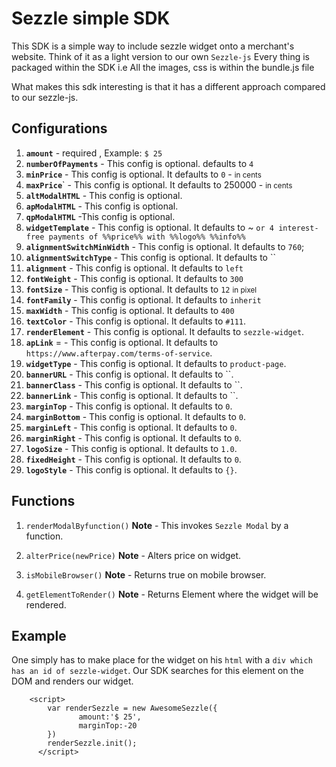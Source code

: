 # Sezzle simple SDK 

This SDK is a simple way to include sezzle widget onto a merchant's website.
Think of it as a light version to our own `Sezzle-js` 
Every thing is packaged within the SDK i.e All the images, css is within the bundle.js file 

What makes this sdk interesting is that it has a different approach compared to our sezzle-js. 


## Configurations

1. **`amount`** - required , Example: `$ 25`
2. **`numberOfPayments`** - This config is optional. defaults to `4`
3. **`minPrice`** - This config is optional. It defaults to `0` - <small>in cents</small>
4. **`maxPrice`**` - This config is optional. It defaults to 250000 - <small>in cents</small>
5. **`altModalHTML`** - This config is optional.
6. **`apModalHTML`** - This config is optional.
7. **`qpModalHTML`** -This config is optional.
8. **`widgetTemplate`**  - This config is optional. It defaults to ~ `or 4 interest-free payments of %%price%% with %%logo%% %%info%%`
9. **`alignmentSwitchMinWidth`** - This config is optional. It defaults to `760`;
10. **`alignmentSwitchType`** - This config is optional. It defaults to ``
11. **`alignment`** - This config is optional. It defaults to   `left`
12. **`fontWeight`** - This config is optional. It defaults to `300`
13. **`fontSize`** - This config is optional. It defaults to `12` <small>in pixel</small>
14. **`fontFamily`** - This config is optional. It defaults to `inherit`
15. **`maxWidth`** - This config is optional. It defaults to `400`
16. **`textColor`** - This config is optional. It defaults to `#111`.
17. **`renderElement`** - This config is optional. It defaults to `sezzle-widget`.
18. **`apLink`** = - This config is optional. It defaults to `https://www.afterpay.com/terms-of-service`.
19. **`widgetType`** - This config is optional. It defaults to `product-page`.
20. **`bannerURL`** - This config is optional. It defaults to  ``.
21. **`bannerClass`** - This config is optional. It defaults to ``.
22. **`bannerLink`** - This config is optional. It defaults to ``.
23. **`marginTop`** - This config is optional. It defaults to `0`.
24. **`marginBottom`** - This config is optional. It defaults to `0`.
25. **`marginLeft`** - This config is optional. It defaults to `0`.
26. **`marginRight`** - This config is optional. It defaults to `0`.
27. **`logoSize`** - This config is optional. It defaults to `1.0`.
28. **`fixedHeight`** - This config is optional. It defaults to `0`.
29. **`logoStyle`** - This config is optional. It defaults to `{}`.


## Functions

1. `renderModalByfunction()`
   **Note** - This invokes `Sezzle Modal` by a function.

2. `alterPrice(newPrice)`
    **Note** - Alters price on widget.

3. `isMobileBrowser()`
    **Note** - Returns true on mobile browser.

4. `getElementToRender()`
    **Note** - Returns Element where the widget will be rendered.

## Example

One simply has to make place for the widget on his `html` with a `div which has an id of sezzle-widget`.
Our SDK searches for this element on the DOM and renders our widget.
```
    <script>
        var renderSezzle = new AwesomeSezzle({
               amount:'$ 25',
               marginTop:-20
        })
        renderSezzle.init();
      </script>
 ```
